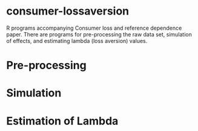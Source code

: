 consumer-lossaversion
============

R programs accompanying Consumer loss and reference dependence paper.
There are programs for pre-processing the raw data set, simulation of effects, and estimating lambda (loss aversion) values.

Pre-processing
============

Simulation
============

Estimation of Lambda
============
